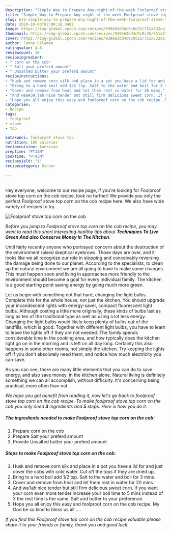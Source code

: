 ```yaml
---
description: "Simple Way to Prepare Any-night-of-the-week Foolproof stove top corn on the cob"
title: "Simple Way to Prepare Any-night-of-the-week Foolproof stove top corn on the cob"
slug: 672-simple-way-to-prepare-any-night-of-the-week-foolproof-stove-top-corn-on-the-cob
date: 2020-10-03T02:00:18.340Z
image: https://img-global.cpcdn.com/recipes/939e63dd4c9c0c25/751x532cq70/foolproof-stove-top-corn-on-the-cob-recipe-main-photo.jpg
thumbnail: https://img-global.cpcdn.com/recipes/939e63dd4c9c0c25/751x532cq70/foolproof-stove-top-corn-on-the-cob-recipe-main-photo.jpg
cover: https://img-global.cpcdn.com/recipes/939e63dd4c9c0c25/751x532cq70/foolproof-stove-top-corn-on-the-cob-recipe-main-photo.jpg
author: Fanny Coleman
ratingvalue: 4.6
reviewcount: 10
recipeingredient:
- " corn on the cob"
- " Salt your preferd amount"
- " Unsalted butter your preferd amount"
recipeinstructions:
- "Husk and remove corn silk and place in a pot you have a lid for and just cover the cobs with cold water. Cut off the tops if they are dried up."
- "Bring to a hard boil add 1/2 tsp. Salt to the water and boil for 3 mins."
- "Cover and remove from heat and let them rest in water for 20 mins."
- "And wa&#39;lah nice tender but still firm delicious sweet corn. If you want your corn even more tender increase your boil time to 5 mins instead of 3 the rest time is the same. Salt and butter to your preference."
- "Hope you all enjoy this easy and foolproof corn on the cob recipe. My God be so kind to bless us all....."
categories:
- Recipe
tags:
- foolproof
- stove
- top

katakunci: foolproof stove top 
nutrition: 105 calories
recipecuisine: American
preptime: "PT13M"
cooktime: "PT43M"
recipeyield: "1"
recipecategory: Dinner

---
```

<br>
Hey everyone, welcome to our recipe page, if you're looking for Foolproof stove top corn on the cob recipe, look no further! We provide you only the perfect Foolproof stove top corn on the cob recipe here. We also have wide variety of recipes to try.
<br>


![Foolproof stove top corn on the cob](https://img-global.cpcdn.com/recipes/939e63dd4c9c0c25/751x532cq70/foolproof-stove-top-corn-on-the-cob-recipe-main-photo.jpg)

<i>Before you jump to Foolproof stove top corn on the cob recipe, you may want to read this short interesting healthy tips about 
<strong>Techniques To Live Green And also Conserve Money In The Kitchen</strong>.</i>
</br>

Until fairly recently anyone who portrayed concern about the destruction of the environment raised skeptical eyebrows. Those days are over, and it looks like we all recognize our role in stopping and conceivably reversing the damage being done to our planet. According to the specialists, to clean up the natural environment we are all going to have to make some changes. This must happen soon and living in approaches more friendly to the environment should become a goal for every individual family. The kitchen is a good starting point saving energy by going much more green.

Let us begin with something not that hard, changing the light bulbs. Complete this for the whole house, not just the kitchen. You should upgrade your incandescent lights with energy-saver, compact fluorescent light bulbs. Although costing a little more originally, these kinds of bulbs last as long as ten of the traditional type as well as using a lot less energy. Changing the light bulbs would likely keep plenty of bulbs out of the landfills, which is good. Together with different light bulbs, you have to learn to leave the lights off if they are not needed. The family spends considerable time in the cooking area, and how typically does the kitchen light go on in the morning and is left on all day long. Certainly this also happens in some other rooms, not simply the kitchen. Try keeping the lights off if you don't absolutely need them, and notice how much electricity you can save.

As you can see, there are many little elements that you can do to save energy, and also save money, in the kitchen alone. Natural living is definitely something we can all accomplish, without difficulty. It's concerning being practical, more often than not.


<i>We hope you got benefit from reading it, now let's go back to foolproof stove top corn on the cob recipe. To make foolproof stove top corn on the cob you only need <strong>3</strong> ingredients and <strong>5</strong> steps. Here is how you do it.
</i>

##### The ingredients needed to make Foolproof stove top corn on the cob:

1. Prepare  corn on the cob
1. Prepare  Salt your preferd amount
1. Provide  Unsalted butter your preferd amount


##### Steps to make Foolproof stove top corn on the cob:

1. Husk and remove corn silk and place in a pot you have a lid for and just cover the cobs with cold water. Cut off the tops if they are dried up.
1. Bring to a hard boil add 1/2 tsp. Salt to the water and boil for 3 mins.
1. Cover and remove from heat and let them rest in water for 20 mins.
1. And wa&#39;lah nice tender but still firm delicious sweet corn. If you want your corn even more tender increase your boil time to 5 mins instead of 3 the rest time is the same. Salt and butter to your preference.
1. Hope you all enjoy this easy and foolproof corn on the cob recipe. My God be so kind to bless us all.....


<i>If you find this Foolproof stove top corn on the cob recipe valuable please share it to your friends or family, thank you and good luck.</i>
